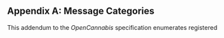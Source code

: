 
## Appendix A: Message Categories

This addendum to the _OpenCannabis_ specification enumerates registered 
